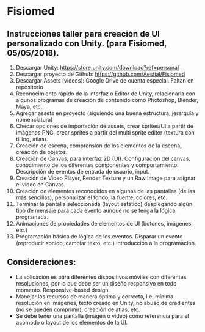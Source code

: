 # Fisiomed

## Instrucciones taller para creación de UI personalizado con Unity. (para Fisiomed, 05/05/2018).

1.	Descargar Unity: https://store.unity.com/download?ref=personal
2.	Descargar proyecto de Github: https://github.com/Aestial/Fisiomed
3.	Descargar Assets (videos): Google Drive de cuenta especial. Faltan en repositorio
4.	Reconocimiento rápido de la interfaz o Editor de Unity, relacionarla con algunos programas de creación de contenido como Photoshop, Blender, Maya, etc.
5.	Agregar assets en proyecto (siguiendo una buena estructura, jerarquía y nomenclatura)
6.	Checar opciones de importación de assets, crear sprites/UI a partir de imágenes PNG, crear sprites a partir del multi sprite editor (textura con tilling, atlas).
7.	Creación de escena, comprensión de los elementos de la escena, creación de objetos.
8.	Creación de Canvas, para interfaz 2D (UI). Configuración del canvas, conocimiento de los diferentes componentes y comportamiento. Descripción de eventos de entrada de usuario, input.
9. 	Creación de Video Player, Render Texture y un Raw Image para asignar el video en Canvas.
10.	Creación de elementos reconocidos en algunas de las pantallas (de las más sencillas), personalizar el fondo, la fuente, colores, etc.
11.	Terminar la pantalla seleccionada (layout estático) desplegando algún tipo de mensaje para cada evento aunque no se tenga la lógica programada.
12. Animaciones de propiedades de elementos de UI (botones, imágenes, etc.)
13.	Programación básica de lógica de los eventos. Disparar un evento (reproducir sonido, cambiar texto, etc.) Introducción a la programación.

## Consideraciones:
- La aplicación es para diferentes dispositivos móviles con diferentes resoluciones, por lo que debe ser un diseño responsivo en todo momento. Responsive-based design.
- Manejar los recursos de manera óptima y correcta, i.e. mínima resolución en imágenes, texto creado en Unity, no abuso de gradientes (no se pueden comprimir), creación de atlas, etc.
- Se debe tener una pantalla (imagen o video) como referencia para el acomodo o layout de los elementos de la UI.
